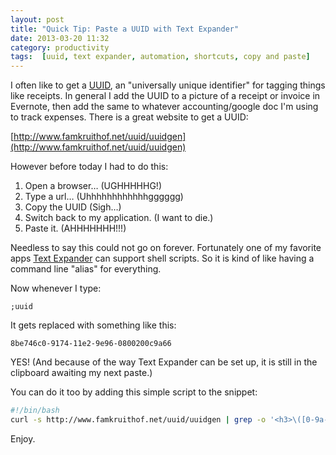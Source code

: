 ```yaml
---
layout: post
title: "Quick Tip: Paste a UUID with Text Expander"
date: 2013-03-20 11:32
category: productivity
tags:  [uuid, text expander, automation, shortcuts, copy and paste]
---
```

I often like to get a [UUID](http://en.wikipedia.org/wiki/Universally_unique_identifier), an "universally unique identifier" for tagging things like receipts. In general I add the UUID to a picture of a receipt or invoice in Evernote, then add the same to whatever accounting/google doc I'm using to track expenses. There is a great website to get a UUID:

[http://www.famkruithof.net/uuid/uuidgen](http://www.famkruithof.net/uuid/uuidgen)

However before today I had to do this:

1. Open a browser… (UGHHHHHG!)
2. Type a url… (Uhhhhhhhhhhhhgggggg)
3. Copy the UUID (Sigh…)
4. Switch back to my application. (I want to die.)
5. Paste it. (AHHHHHHH!!!)

Needless to say this could not go on forever. Fortunately one of my favorite apps [Text Expander](http://smilesoftware.com/TextExpander/index.html) can support shell scripts. So it is kind of like having a command line "alias" for everything.

Now whenever I type:

    ;uuid

It gets replaced with something like this:

    8be746c0-9174-11e2-9e96-0800200c9a66

YES! (And because of the way Text Expander can be set up, it is still in the clipboard awaiting my next paste.)

You can do it too by adding this simple script to the snippet:

```bash
#!/bin/bash
curl -s http://www.famkruithof.net/uuid/uuidgen | grep -o '<h3>\([0-9a-z\-]\+\)</h3>' | sed 's/<h3>\(.*\)<\/h3>/\1/'
```

Enjoy.
